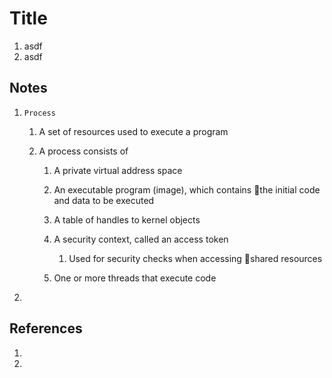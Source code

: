 # Title
1. asdf
2. asdf

## Notes

1. `Process` 
   1. A set of resources used to execute a program

   2. A process consists of
      1. A private virtual address space

      2. An executable program (image), which contains the initial code and data to be executed

      3. A table of handles to kernel objects

      4. A security context, called an access token

         1. Used for security checks when accessing shared resources

      5. One or more threads that execute code

2. 

## References

1. 

2. 
